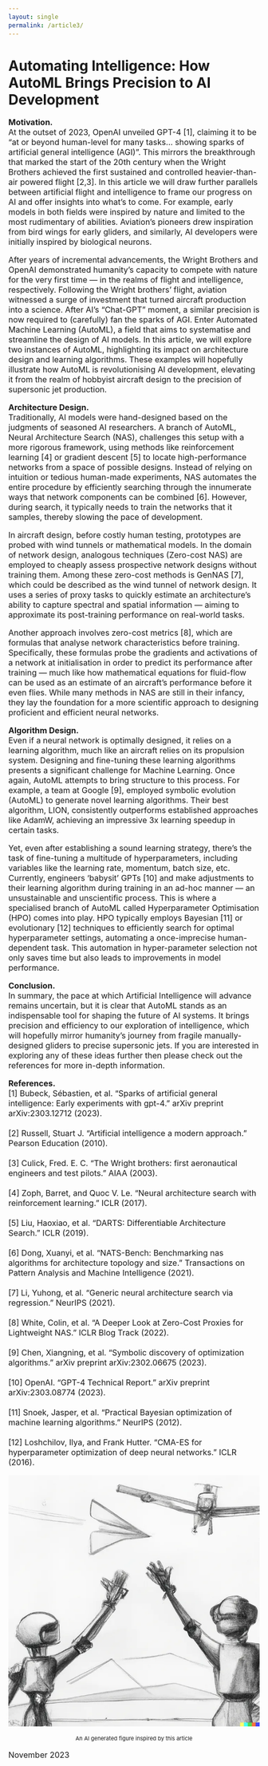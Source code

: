 ```yaml
---
layout: single
permalink: /article3/
---
```

<h1>Automating Intelligence: How AutoML Brings Precision to AI Development</h1>

<p style="font-size: 16px;"><b>Motivation.</b><br>
At the outset of 2023, OpenAI unveiled GPT-4 [1], claiming it to be “at or beyond human-level for many tasks… showing sparks of artificial general intelligence (AGI)”. This mirrors the breakthrough that marked the start of the 20th century when the Wright Brothers achieved the first sustained and controlled heavier-than-air powered flight [2,3]. In this article we will draw further parallels between artificial flight and intelligence to frame our progress on AI and offer insights into what’s to come. For example, early models in both fields were inspired by nature and limited to the most rudimentary of abilities. Aviation’s pioneers drew inspiration from bird wings for early gliders, and similarly, AI developers were initially inspired by biological neurons.<br>

<p style="font-size: 16px;">After years of incremental advancements, the Wright Brothers and OpenAI demonstrated humanity’s capacity to compete with nature for the very first time — in the realms of flight and intelligence, respectively. Following the Wright brothers’ flight, aviation witnessed a surge of investment that turned aircraft production into a science. After AI’s “Chat-GPT” moment, a similar precision is now required to (carefully) fan the sparks of AGI. Enter Automated Machine Learning (AutoML), a field that aims to systematise and streamline the design of AI models. In this article, we will explore two instances of AutoML, highlighting its impact on architecture design and learning algorithms. These examples will hopefully illustrate how AutoML is revolutionising AI development, elevating it from the realm of hobbyist aircraft design to the precision of supersonic jet production.<br>

<p style="font-size: 16px;"><b>Architecture Design.</b><br>
Traditionally, AI models were hand-designed based on the judgments of seasoned AI researchers. A branch of AutoML, Neural Architecture Search (NAS), challenges this setup with a more rigorous framework, using methods like reinforcement learning [4] or gradient descent [5] to locate high-performance networks from a space of possible designs. Instead of relying on intuition or tedious human-made experiments, NAS automates the entire procedure by efficiently searching through the innumerate ways that network components can be combined [6]. However, during search, it typically needs to train the networks that it samples, thereby slowing the pace of development.<br>

<p style="font-size: 16px;">In aircraft design, before costly human testing, prototypes are probed with wind tunnels or mathematical models. In the domain of network design, analogous techniques (Zero-cost NAS) are employed to cheaply assess prospective network designs without training them. Among these zero-cost methods is GenNAS [7], which could be described as the wind tunnel of network design. It uses a series of proxy tasks to quickly estimate an architecture’s ability to capture spectral and spatial information — aiming to approximate its post-training performance on real-world tasks.<br>

<p style="font-size: 16px;">Another approach involves zero-cost metrics [8], which are formulas that analyse network characteristics before training. Specifically, these formulas probe the gradients and activations of a network at initialisation in order to predict its performance after training — much like how mathematical equations for fluid-flow can be used as an estimate of an aircraft’s performance before it even flies. While many methods in NAS are still in their infancy, they lay the foundation for a more scientific approach to designing proficient and efficient neural networks.<br>

<p style="font-size: 16px;"><b>Algorithm Design.</b><br>
Even if a neural network is optimally designed, it relies on a learning algorithm, much like an aircraft relies on its propulsion system. Designing and fine-tuning these learning algorithms presents a significant challenge for Machine Learning. Once again, AutoML attempts to bring structure to this process. For example, a team at Google [9], employed symbolic evolution (AutoML) to generate novel learning algorithms. Their best algorithm, LION, consistently outperforms established approaches like AdamW, achieving an impressive 3x learning speedup in certain tasks.<br>
  
<p style="font-size: 16px;">Yet, even after establishing a sound learning strategy, there’s the task of fine-tuning a multitude of hyperparameters, including variables like the learning rate, momentum, batch size, etc. Currently, engineers ‘babysit’ GPTs [10] and make adjustments to their learning algorithm during training in an ad-hoc manner — an unsustainable and unscientific process. This is where a specialised branch of AutoML called Hyperparameter Optimisation (HPO) comes into play. HPO typically employs Bayesian [11] or evolutionary [12] techniques to efficiently search for optimal hyperparameter settings, automating a once-imprecise human-dependent task. This automation in hyper-parameter selection not only saves time but also leads to improvements in model performance.<br>
  
<p style="font-size: 16px;"><b>Conclusion.</b><br>
In summary, the pace at which Artificial Intelligence will advance remains uncertain, but it is clear that AutoML stands as an indispensable tool for shaping the future of AI systems. It brings precision and efficiency to our exploration of intelligence, which will hopefully mirror humanity’s journey from fragile manually-designed gliders to precise supersonic jets. If you are interested in exploring any of these ideas further then please check out the references for more in-depth information.

<p style="font-size: 16px;"><b>References.</b><br>
[1] Bubeck, Sébastien, et al. “Sparks of artificial general intelligence: Early experiments with gpt-4.” arXiv preprint arXiv:2303.12712 (2023). <br>
<br>
[2] Russell, Stuart J. “Artificial intelligence a modern approach.” Pearson Education (2010). <br>
<br>
[3] Culick, Fred. E. C. “The Wright brothers: first aeronautical engineers and test pilots.” AIAA (2003). <br>
<br>
[4] Zoph, Barret, and Quoc V. Le. “Neural architecture search with reinforcement learning.” ICLR (2017). <br>
<br>
[5] Liu, Haoxiao, et al. “DARTS: Differentiable Architecture Search.” ICLR (2019). <br>
<br>
[6] Dong, Xuanyi, et al. “NATS-Bench: Benchmarking nas algorithms for architecture topology and size.” Transactions on Pattern Analysis and Machine Intelligence (2021). <br>
<br>
[7] Li, Yuhong, et al. “Generic neural architecture search via regression.” NeurIPS (2021). <br>
<br>
[8] White, Colin, et al. “A Deeper Look at Zero-Cost Proxies for Lightweight NAS.” ICLR Blog Track (2022). <br>
<br>
[9] Chen, Xiangning, et al. “Symbolic discovery of optimization algorithms.” arXiv preprint arXiv:2302.06675 (2023). <br>
<br>
[10] OpenAI. “GPT-4 Technical Report.” arXiv preprint arXiv:2303.08774 (2023). <br>
<br>
[11] Snoek, Jasper, et al. “Practical Bayesian optimization of machine learning algorithms.” NeurIPS (2012). <br>
<br>
[12] Loshchilov, Ilya, and Frank Hutter. “CMA-ES for hyperparameter optimization of deep neural networks.” ICLR (2016). <br>
  
<p align="center">
  <img src="/art3.webp" alt="Alt Text">
</p>
<p align="center" style="font-size: 11px;"> An AI generated figure inspired by this article </p>
<p style="font-size: 16px;"> November 2023 </p>
